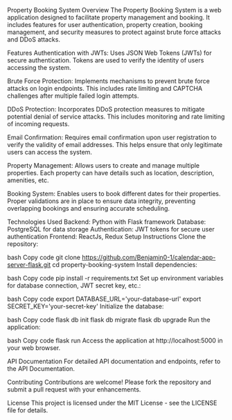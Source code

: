 Property Booking System 
Overview
The Property Booking System is a web application designed to facilitate property management and booking. It includes features for user authentication, property creation, booking management, and security measures to protect against brute force attacks and DDoS attacks.

Features
Authentication with JWTs: Uses JSON Web Tokens (JWTs) for secure authentication. Tokens are used to verify the identity of users accessing the system.

Brute Force Protection: Implements mechanisms to prevent brute force attacks on login endpoints. This includes rate limiting and CAPTCHA challenges after multiple failed login attempts.

DDoS Protection: Incorporates DDoS protection measures to mitigate potential denial of service attacks. This includes monitoring and rate limiting of incoming requests.

Email Confirmation: Requires email confirmation upon user registration to verify the validity of email addresses. This helps ensure that only legitimate users can access the system.

Property Management: Allows users to create and manage multiple properties. Each property can have details such as location, description, amenities, etc.

Booking System: Enables users to book different dates for their properties. Proper validations are in place to ensure data integrity, preventing overlapping bookings and ensuring accurate scheduling.

Technologies Used
Backend: Python with Flask framework
Database: PostgreSQL for data storage
Authentication: JWT tokens for secure user authentication
Frontend: ReactJs, Redux
Setup Instructions
Clone the repository:

bash
Copy code
git clone https://github.com/Benjamin0-1/calendar-app-server-flask.git
cd property-booking-system
Install dependencies:

bash
Copy code
pip install -r requirements.txt
Set up environment variables for database connection, JWT secret key, etc.:

bash
Copy code
export DATABASE_URL='your-database-url'
export SECRET_KEY='your-secret-key'
Initialize the database:

bash
Copy code
flask db init
flask db migrate
flask db upgrade
Run the application:

bash
Copy code
flask run
Access the application at http://localhost:5000 in your web browser.

API Documentation
For detailed API documentation and endpoints, refer to the API Documentation.

Contributing
Contributions are welcome! Please fork the repository and submit a pull request with your enhancements.

License
This project is licensed under the MIT License - see the LICENSE file for details.
